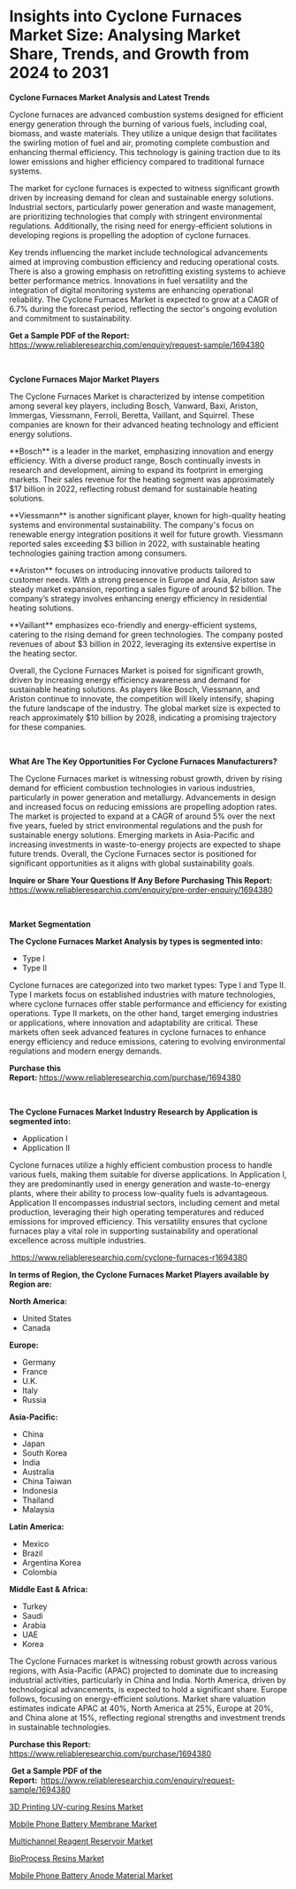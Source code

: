 <p><h1>Insights into Cyclone Furnaces Market Size: Analysing Market Share, Trends, and Growth from 2024 to 2031</h1></p><p><strong>Cyclone Furnaces Market Analysis and Latest Trends</strong></p>
<p><p>Cyclone furnaces are advanced combustion systems designed for efficient energy generation through the burning of various fuels, including coal, biomass, and waste materials. They utilize a unique design that facilitates the swirling motion of fuel and air, promoting complete combustion and enhancing thermal efficiency. This technology is gaining traction due to its lower emissions and higher efficiency compared to traditional furnace systems.</p><p>The market for cyclone furnaces is expected to witness significant growth driven by increasing demand for clean and sustainable energy solutions. Industrial sectors, particularly power generation and waste management, are prioritizing technologies that comply with stringent environmental regulations. Additionally, the rising need for energy-efficient solutions in developing regions is propelling the adoption of cyclone furnaces.</p><p>Key trends influencing the market include technological advancements aimed at improving combustion efficiency and reducing operational costs. There is also a growing emphasis on retrofitting existing systems to achieve better performance metrics. Innovations in fuel versatility and the integration of digital monitoring systems are enhancing operational reliability. The Cyclone Furnaces Market is expected to grow at a CAGR of 6.7% during the forecast period, reflecting the sector's ongoing evolution and commitment to sustainability.</p></p>
<p><strong>Get a Sample PDF of the Report:&nbsp;</strong> <a href="https://www.reliableresearchiq.com/enquiry/request-sample/1694380?utm_campaign=1102&utm_medium=2&utm_source=Github&utm_content=ia&utm_term=13102024&utm_id=cyclone-furnaces">https://www.reliableresearchiq.com/enquiry/request-sample/1694380</a></p>
<p>&nbsp;</p>
<p><strong>Cyclone Furnaces Major Market Players</strong></p>
<p><p>The Cyclone Furnaces Market is characterized by intense competition among several key players, including Bosch, Vanward, Baxi, Ariston, Immergas, Viessmann, Ferroli, Beretta, Vaillant, and Squirrel. These companies are known for their advanced heating technology and efficient energy solutions.</p><p>**Bosch** is a leader in the market, emphasizing innovation and energy efficiency. With a diverse product range, Bosch continually invests in research and development, aiming to expand its footprint in emerging markets. Their sales revenue for the heating segment was approximately $17 billion in 2022, reflecting robust demand for sustainable heating solutions.</p><p>**Viessmann** is another significant player, known for high-quality heating systems and environmental sustainability. The company's focus on renewable energy integration positions it well for future growth. Viessmann reported sales exceeding $3 billion in 2022, with sustainable heating technologies gaining traction among consumers.</p><p>**Ariston** focuses on introducing innovative products tailored to customer needs. With a strong presence in Europe and Asia, Ariston saw steady market expansion, reporting a sales figure of around $2 billion. The company’s strategy involves enhancing energy efficiency in residential heating solutions.</p><p>**Vaillant** emphasizes eco-friendly and energy-efficient systems, catering to the rising demand for green technologies. The company posted revenues of about $3 billion in 2022, leveraging its extensive expertise in the heating sector.</p><p>Overall, the Cyclone Furnaces Market is poised for significant growth, driven by increasing energy efficiency awareness and demand for sustainable heating solutions. As players like Bosch, Viessmann, and Ariston continue to innovate, the competition will likely intensify, shaping the future landscape of the industry. The global market size is expected to reach approximately $10 billion by 2028, indicating a promising trajectory for these companies.</p></p>
<p>&nbsp;</p>
<p><strong>What Are The Key Opportunities For Cyclone Furnaces Manufacturers?</strong></p>
<p><p>The Cyclone Furnaces market is witnessing robust growth, driven by rising demand for efficient combustion technologies in various industries, particularly in power generation and metallurgy. Advancements in design and increased focus on reducing emissions are propelling adoption rates. The market is projected to expand at a CAGR of around 5% over the next five years, fueled by strict environmental regulations and the push for sustainable energy solutions. Emerging markets in Asia-Pacific and increasing investments in waste-to-energy projects are expected to shape future trends. Overall, the Cyclone Furnaces sector is positioned for significant opportunities as it aligns with global sustainability goals.</p></p>
<p><strong>Inquire or Share Your Questions If Any Before Purchasing This Report:</strong> <a href="https://www.reliableresearchiq.com/enquiry/pre-order-enquiry/1694380?utm_campaign=1102&utm_medium=2&utm_source=Github&utm_content=ia&utm_term=13102024&utm_id=cyclone-furnaces">https://www.reliableresearchiq.com/enquiry/pre-order-enquiry/1694380</a></p>
<p>&nbsp;</p>
<p><strong>Market Segmentation</strong></p>
<p><strong>The Cyclone Furnaces Market Analysis by types is segmented into:</strong></p>
<p><ul><li>Type I</li><li>Type II</li></ul></p>
<p><p>Cyclone furnaces are categorized into two market types: Type I and Type II. Type I markets focus on established industries with mature technologies, where cyclone furnaces offer stable performance and efficiency for existing operations. Type II markets, on the other hand, target emerging industries or applications, where innovation and adaptability are critical. These markets often seek advanced features in cyclone furnaces to enhance energy efficiency and reduce emissions, catering to evolving environmental regulations and modern energy demands.</p></p>
<p><strong>Purchase this Report:&nbsp;</strong><a href="https://www.reliableresearchiq.com/purchase/1694380?utm_campaign=1102&utm_medium=2&utm_source=Github&utm_content=ia&utm_term=13102024&utm_id=cyclone-furnaces">https://www.reliableresearchiq.com/purchase/1694380</a></p>
<p>&nbsp;</p>
<p><strong>The Cyclone Furnaces Market Industry Research by Application is segmented into:</strong></p>
<p><ul><li>Application I</li><li>Application II</li></ul></p>
<p><p>Cyclone furnaces utilize a highly efficient combustion process to handle various fuels, making them suitable for diverse applications. In Application I, they are predominantly used in energy generation and waste-to-energy plants, where their ability to process low-quality fuels is advantageous. Application II encompasses industrial sectors, including cement and metal production, leveraging their high operating temperatures and reduced emissions for improved efficiency. This versatility ensures that cyclone furnaces play a vital role in supporting sustainability and operational excellence across multiple industries.</p></p>
<p><a href="https://www.reliableresearchiq.com/cyclone-furnaces-r1694380?utm_campaign=1102&utm_medium=2&utm_source=Github&utm_content=ia&utm_term=13102024&utm_id=cyclone-furnaces">&nbsp;https://www.reliableresearchiq.com/cyclone-furnaces-r1694380</a></p>
<p><strong>In terms of Region, the Cyclone Furnaces Market Players available by Region are:</strong></p>
<p>
    <p> <strong> North America: </strong>
        <ul>
            <li>United States</li>
            <li>Canada</li>
        </ul>
        </p> 
    <p> <strong> Europe: </strong>
        <ul>
            <li>Germany</li>
            <li>France</li>
            <li>U.K.</li>
            <li>Italy</li>
            <li>Russia</li>
        </ul>
        </p> 
    <p> <strong> Asia-Pacific: </strong>
        <ul>
            <li>China</li>
            <li>Japan</li>
            <li>South Korea</li>
            <li>India</li>
            <li>Australia</li>
            <li>China Taiwan</li>
            <li>Indonesia</li>
            <li>Thailand</li>
            <li>Malaysia</li>
        </ul>
        </p> 
    <p> <strong> Latin America: </strong>
        <ul>
            <li>Mexico</li>
            <li>Brazil</li>
            <li>Argentina Korea</li>
            <li>Colombia</li>
        </ul>
        </p> 
    <p> <strong> Middle East & Africa: </strong>
        <ul>
            <li>Turkey</li>
            <li>Saudi</li>
            <li>Arabia</li>
            <li>UAE</li>
            <li>Korea</li>
        </ul>
    </p>
    </p>
<p><p>The Cyclone Furnaces market is witnessing robust growth across various regions, with Asia-Pacific (APAC) projected to dominate due to increasing industrial activities, particularly in China and India. North America, driven by technological advancements, is expected to hold a significant share. Europe follows, focusing on energy-efficient solutions. Market share valuation estimates indicate APAC at 40%, North America at 25%, Europe at 20%, and China alone at 15%, reflecting regional strengths and investment trends in sustainable technologies.</p></p>
<p><strong>Purchase this Report: </strong><a href="https://www.reliableresearchiq.com/purchase/1694380?utm_campaign=1102&utm_medium=2&utm_source=Github&utm_content=ia&utm_term=13102024&utm_id=cyclone-furnaces">https://www.reliableresearchiq.com/purchase/1694380</a></p>
<p>&nbsp;<strong>Get a Sample PDF of the Report:&nbsp;&nbsp;</strong><a href="https://www.reliableresearchiq.com/enquiry/request-sample/1694380?utm_campaign=1102&utm_medium=2&utm_source=Github&utm_content=ia&utm_term=13102024&utm_id=cyclone-furnaces">https://www.reliableresearchiq.com/enquiry/request-sample/1694380</a></p>
<p><strong></strong></p>
<p><p><a href="https://www.linkedin.com/pulse/3d-printing-uv-curing-resins-market-growth-segmentation-regional-rtk9f?utm_campaign=1102&utm_medium=2&utm_source=Github&utm_content=ia&utm_term=13102024&utm_id=cyclone-furnaces">3D Printing UV-curing Resins Market</a></p><p><a href="https://www.linkedin.com/pulse/mobile-phone-battery-membrane-market-outlook-forecast-from-2024-lbctf?utm_campaign=1102&utm_medium=2&utm_source=Github&utm_content=ia&utm_term=13102024&utm_id=cyclone-furnaces">Mobile Phone Battery Membrane Market</a></p><p><a href="https://github.com/ibbiechinotit/Market-Research-Report-List-1/blob/main/multichannel-reagent-reservoir-market.md?utm_campaign=1102&utm_medium=2&utm_source=Github&utm_content=ia&utm_term=13102024&utm_id=cyclone-furnaces">Multichannel Reagent Reservoir Market</a></p><p><a href="https://github.com/arionmp/Market-Research-Report-List-5/blob/main/bioprocess-resins-market.md?utm_campaign=1102&utm_medium=2&utm_source=Github&utm_content=ia&utm_term=13102024&utm_id=cyclone-furnaces">BioProcess Resins Market</a></p><p><a href="https://www.linkedin.com/pulse/mobile-phone-battery-anode-material-market-overview-global-trends-6w8lf?utm_campaign=1102&utm_medium=2&utm_source=Github&utm_content=ia&utm_term=13102024&utm_id=cyclone-furnaces">Mobile Phone Battery Anode Material Market</a></p></p>